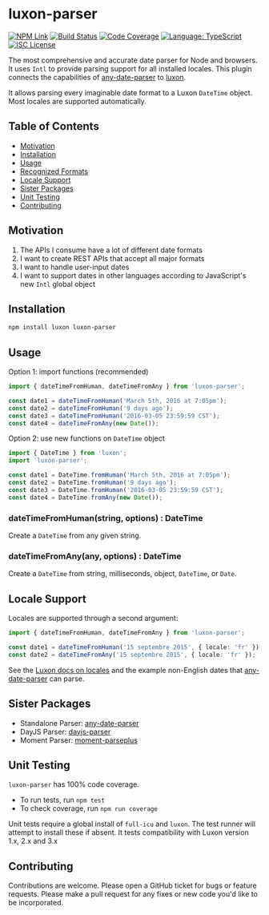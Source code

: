# luxon-parser

[![NPM Link](https://img.shields.io/npm/v/luxon-parser?v=1.0.0)](https://npmjs.com/package/luxon-parser)
[![Build Status](https://github.com/kensnyder/luxon-parser/actions/workflows/workflow.yml/badge.svg?v=2.0.0-rc.1)](https://github.com/kensnyder/luxon-parser/actions)
[![Code Coverage](https://codecov.io/gh/kensnyder/luxon-parser/branch/main/graph/badge.svg?v=2.0.0-rc.1)](https://codecov.io/gh/kensnyder/luxon-parser)
[![Language: TypeScript](https://badgen.net/static/language/TS?v=1.0.0)](https://github.com/search?q=repo:kensnyder/luxon-parser++language:TypeScript&type=code)
[![ISC License](https://badgen.net/github/license/kensnyder/luxon-parser?v=1.0.0)](https://opensource.org/licenses/ISC)

The most comprehensive and accurate date parser for Node and browsers. It uses
`Intl` to provide parsing support for all installed locales. This plugin
connects the capabilities of
[any-date-parser](https://npmjs.com/package/dany-date-parser) to
[luxon](https://moment.github.io/luxon/docs/).

It allows parsing every imaginable date format to a Luxon `DateTime` object.
Most locales are supported automatically.

## Table of Contents

- [Motivation](#motivation)
- [Installation](#installation)
- [Usage](#usage)
- [Recognized Formats](https://www.npmjs.com/package/any-date-parser#exhaustive-list-of-date-formats)
- [Locale Support](#locale-support)
- [Sister Packages](#sister-packages)
- [Unit Testing](#unit-testing)
- [Contributing](#contributing)

## Motivation

1. The APIs I consume have a lot of different date formats
1. I want to create REST APIs that accept all major formats
1. I want to handle user-input dates
1. I want to support dates in other languages according to JavaScript's new
   `Intl` global object

## Installation

```bash
npm install luxon luxon-parser
```

## Usage

Option 1: import functions (recommended)

```ts
import { dateTimeFromHuman, dateTimeFromAny } from 'luxon-parser';

const date1 = dateTimeFromHuman('March 5th, 2016 at 7:05pm');
const date2 = dateTimeFromHuman('9 days ago');
const date3 = dateTimeFromHuman('2016-03-05 23:59:59 CST');
const date4 = dateTimeFromAny(new Date());
```

Option 2: use new functions on `DateTime` object

```ts
import { DateTime } from 'luxon';
import 'luxon-parser';

const date1 = DateTime.fromHuman('March 5th, 2016 at 7:05pm');
const date2 = DateTime.fromHuman('9 days ago');
const date3 = DateTime.fromHuman('2016-03-05 23:59:59 CST');
const date4 = DateTime.fromAny(new Date());
```

### dateTimeFromHuman(string, options) : DateTime

Create a `DateTime` from any given string.

### dateTimeFromAny(any, options) : DateTime

Create a `DateTime` from string, milliseconds, object, `DateTime`, or `Date`.

## Locale Support

Locales are supported through a second argument:

```ts
import { dateTimeFromHuman, dateTimeFromAny } from 'luxon-parser';

const date1 = dateTimeFromHuman('15 septembre 2015', { locale: 'fr' });
const date2 = dateTimeFromAny('15 septembre 2015', { locale: 'fr' });
```

See the
[Luxon docs on locales](https://moment.github.io/luxon/docs/manual/intl.html)
and the example non-English dates that
[any-date-parser](https://www.npmjs.com/package/any-date-parser#locale-support)
can parse.

## Sister Packages

- Standalone Parser: [any-date-parser](http://npmjs.com/package/any-date-parser)
- DayJS Parser: [dayjs-parser](http://npmjs.com/package/dayjs-parser)
- Moment Parser: [moment-parseplus](http://npmjs.com/package/moment-parseplus)

## Unit Testing

`luxon-parser` has 100% code coverage.

- To run tests, run `npm test`
- To check coverage, run `npm run coverage`

Unit tests require a global install of `full-icu` and `luxon`. The test runner
will attempt to install these if absent. It tests compatibility with Luxon
version 1.x, 2.x and 3.x

## Contributing

Contributions are welcome. Please open a GitHub ticket for bugs or feature
requests. Please make a pull request for any fixes or new code you'd like to be
incorporated.
